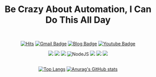 <div align = "center">
  <h1><strong>Be Crazy About Automation, I Can Do This All Day</strong></h1><br>
</div>
<div align = "center">

  [![Hits](https://hits.seeyoufarm.com/api/count/incr/badge.svg?url=https%3A%2F%2Fgithub.com%2Ffirstquarter-J&count_bg=%2379C83D&title_bg=%23555555&icon=&icon_color=%23E7E7E7&title=hits&edge_flat=false)](https://hits.seeyoufarm.com)
  [![Gmail Badge](https://img.shields.io/badge/Gmail-d14836?style=flat&logo=Gmail&logoColor=white&link=mailto:firstquarter88@gmail.com)](mailto:firstquarter88@gmail.com)
  [![Blog Badge](http://img.shields.io/badge/-Blog-green?style=flat&logo=Bloglovin&link=https://firstquarter.tistory.com/)](https://firstquarter.tistory.com/)
  [![Youtube Badge](https://img.shields.io/badge/Youtube-ff0000?style=flat&logo=youtube&link=https://www.youtube.com/channel/UCZbgw-o-kYIwYlqOWIXmH3Q)](https://www.youtube.com/channel/UCZbgw-o-kYIwYlqOWIXmH3Q)

</div>

<div align = "center">
<!--   <img src="https://img.shields.io/badge/Gmail-D14836?style=for-the-badge&logo=gmail&logoColor=white"/>
  <img src="https://img.shields.io/badge/JavaScript-F7DF1E?style=for-the-badge&logo=javascript&logoColor=black"/>
  <img src="https://img.shields.io/badge/HTML5-E34F26?style=for-the-badge&logo=html5&logoColor=white"/>
  <img src="https://img.shields.io/badge/CSS3-1572B6?style=for-the-badge&logo=css3&logoColor=white"/>
  <img src="https://img.shields.io/badge/TypeScript-007ACC?style=for-the-badge&logo=typescript&logoColor=white"/>
  <img src="https://img.shields.io/badge/MongoDB-4EA94B?style=for-the-badge&logo=mongodb&logoColor=white"/>
  <img src="https://img.shields.io/badge/MySQL-00000F?style=for-the-badge&logo=mysql&logoColor=white"/>
  <img src=""/>
  <img alt="NodeJS" src="https://img.shields.io/badge/node.js-%2343853D.svg?style=for-the-badge&logo=node-dot-js&logoColor=white"/>
  <img alt="NodeJS" src="https://img.shields.io/badge/node.js-%2343853D.svg?style=flat&logo=node-dot-js&logoColor=white"/> -->

  
  <img src="https://img.shields.io/badge/HTML-E34F26?style=flat&logo=HTML5&logoColor=white"/>
  <img src="https://img.shields.io/badge/CSS-1572B6?style=flat&logo=CSS3&logoColor=white"/>
  <img src="https://img.shields.io/badge/JavaScript-F7DF1E?style=flat&logo=JavaScript&logoColor=white"/>
  
  <img alt="NodeJS" src="https://img.shields.io/badge/node.js-%2343853D.svg?style=flat&logo=node-dot-js&logoColor=white"/>
  
  <img src="https://img.shields.io/badge/Python-3776AB?style=flat&logo=Python&logoColor=white"/>
  <img src="https://img.shields.io/badge/MongoDB-47A248?style=flat&logo=MongoDB&logoColor=white"/>
  <img src="https://img.shields.io/badge/MySQL-4479A1?style=flat&logo=MySQL&logoColor=white"/>
<!--   <img src="https://img.shields.io/badge/Git-F05032?style=flat&logo=Git&logoColor=white"/> -->
</div>

<br>

<div align="center">
  
  [![Top Langs](https://github-readme-stats.vercel.app/api/top-langs/?username=firstquarter-J&layout=compact&hide=PowerShell&langs_count=4&theme=react)](https://github.com/firstquarter-J/github-readme-stats)
  [![Anurag's GitHub stats](https://github-readme-stats.vercel.app/api?username=firstquarter-J&theme=react&hide=prs,issues&count_private=true&show_icons=true)](https://github.com/firstquarter-J/github-readme-stats)
  
</div>
